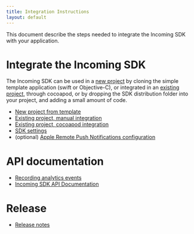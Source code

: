 ```yaml
---
title: Integration Instructions
layout: default 
---
```


This document describe the steps needed to integrate the Incoming SDK 
with your application.

# Integrate the Incoming SDK #

The Incoming SDK can be used in a [new project](./new-project.html) by cloning the 
simple template application (swift or Objective-C), or integrated in an [existing project](./existing-project.html),
through cocoapod, or by dropping the SDK distribution folder into your project, and adding a small amount of code.

 * [New project from template](./new-project.html)
 * [Existing project, manual integration](./existing-project.html)
 * [Existing project, cocoapod integration](./existing-project-cocoapod.html)
 * [SDK settings](./sdk-settings.html)
 * (optional) [Apple Remote Push Notifications configuration](./apns.html)

# API documentation #
 * [Recording analytics events](./analytics-events.html)
 * [Incoming SDK API Documentation](./apidoc/html/index.html)

# Release #
 * [Release notes](./release-notes.html)


 
 